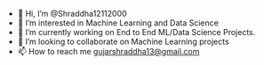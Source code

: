 - 👋 Hi, I’m @Shraddha12112000
- 👀 I’m interested in Machine Learning and Data Science 
- 🌱 I’m currently working on End to End ML/Data Science Projects. 
- 💞️ I’m looking to collaborate on Machine Learning projects 
- 📫 How to reach me gujarshraddha13@gmail.com

<!---
Shraddha12112000/Shraddha12112000 is a ✨ special ✨ repository because its `README.md` (this file) appears on your GitHub profile.
You can click the Preview link to take a look at your changes.
--->
